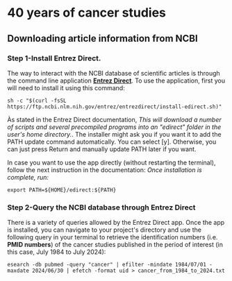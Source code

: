# 40 years of cancer studies

## Downloading article information from NCBI

### Step 1-Install Entrez Direct. 
The way to interact with the NCBI database of scientific articles is through the command line application [**Entrez Direct**](https://www.ncbi.nlm.nih.gov/books/NBK179288/). To use the application, first you will need to install it using this command:  
  
```  
sh -c "$(curl -fsSL https://ftp.ncbi.nlm.nih.gov/entrez/entrezdirect/install-edirect.sh)"
```  
  
Às stated in the Entrez Direct documentation, *This will download a number of scripts and several precompiled programs into an "edirect" folder in the user's home directory.*. The installer might ask you if you want it to add the PATH update command automatically. You can select [y]. Otherwise, you can just press Return and manually update PATH later if you want.
  
In case you want to use the app directly (without restarting the terminal), follow the next instruction in the documentation: *Once installation is complete, run:*  
  
```
export PATH=${HOME}/edirect:${PATH}
```  
  
### Step 2-Query the NCBI database through Entrez Direct
There is a variety of queries allowed by the Entrez Direct app. Once the app is installed, you can navigate to your project's directory and use the following query in your terminal to retrieve the identification numbers (i.e. **PMID numbers**) of the cancer studies published in the period of interest (in this case, July 1984 to July 2024):  
 
```
esearch -db pubmed -query "cancer" | efilter -mindate 1984/07/01 -maxdate 2024/06/30 | efetch -format uid > cancer_from_1984_to_2024.txt  
```    